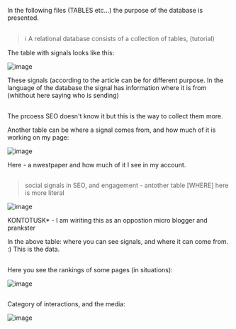 In the following files (TABLES etc...) the purpose of the database is presented.

##
> ℹ️ A relational database consists of a collection of tables, (tutorial)

The table with signals looks like this:

![image](https://github.com/jacekturek/RELATIONAL_SIG_DATABASE/assets/62720909/e7fe7324-008a-4584-ac83-9533c507dd0e)

These signals (according to the article can be for different purpose.
In the language of the database the signal has information where it is from (whithout here saying who is sending)

##

The prcoess SEO doesn't know it but this is the way to collect them more.

Another table can be where a signal comes from, and how much of it is working on my page:

![image](https://github.com/jacekturek/RELATIONAL_SIG_DATABASE/assets/62720909/c1b88abe-9467-47a5-b385-f7681b53a280)

Here - a nwestpaper and how much of it I see in my account.

##

> social signals in SEO, and engagement - antother table
> [WHERE] here is more literal

![image](https://github.com/jacekturek/RELATIONAL_SIG_DATABASE/assets/62720909/905fe13e-8970-4c9b-9553-6d83561e6610)

KONTOTUSK* - I am wiriting this as an oppostion micro blogger and prankster

In the above table: where you can see signals, and where it can come from.
:) This is the data.

##

Here you see the rankings of some pages (in situations):

![image](https://github.com/jacekturek/RELATIONAL_SIG_DATABASE/assets/62720909/6907751b-60a4-4692-872d-34e5181729a0)

##

Category of interactions, and the media:

![image](https://github.com/jacekturek/RELATIONAL_SIG_DATABASE/assets/62720909/2b2b3b72-fd1e-4562-adb3-9c8f5ce9c4a0)
